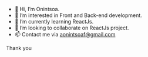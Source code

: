 - 👋 Hi, I’m Onintsoa.
- 👀 I’m interested in Front and Back-end development.
- 🌱 I’m currently learning ReactJs.
- 💞️ I’m looking to collaborate on ReactJs project.
- 📫 Contact me via aonintsoaf@gmail.com

Thank you

<!---
Ony30/Ony30 is a ✨ special ✨ repository because its `README.md` (this file) appears on your GitHub profile.
You can click the Preview link to take a look at your changes.
--->
